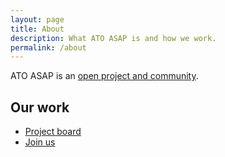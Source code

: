```yaml
---
layout: page
title: About
description: What ATO ASAP is and how we work.
permalink: /about
---
```


ATO ASAP is an [open project and community](open).

## Our work
* [Project board](https://github.com/ato-asap/website/projects/1)
* [Join us](join)

